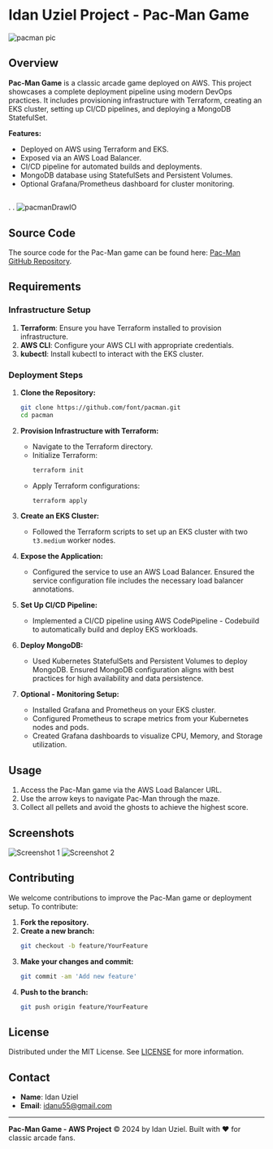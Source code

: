 # Idan Uziel Project - Pac-Man Game 

![pacman pic](https://github.com/user-attachments/assets/1c1d683b-ea36-4873-b787-e56914a5cfb3)

## Overview

**Pac-Man Game** is a classic arcade game deployed on AWS. This project showcases a complete deployment pipeline using modern DevOps practices. It includes provisioning infrastructure with Terraform, creating an EKS cluster, setting up CI/CD pipelines, and deploying a MongoDB StatefulSet.

**Features:**
- Deployed on AWS using Terraform and EKS.
- Exposed via an AWS Load Balancer.
- CI/CD pipeline for automated builds and deployments.
- MongoDB database using StatefulSets and Persistent Volumes.
- Optional Grafana/Prometheus dashboard for cluster monitoring.
  
## 
.
.
  ![pacmanDrawIO](https://github.com/user-attachments/assets/46a6765b-95fb-411e-9e80-4cb7b46328be)


 

## Source Code

The source code for the Pac-Man game can be found here: [Pac-Man GitHub Repository](https://github.com/font/pacman).

## Requirements

### Infrastructure Setup

1. **Terraform**: Ensure you have Terraform installed to provision infrastructure.
2. **AWS CLI**: Configure your AWS CLI with appropriate credentials.
3. **kubectl**: Install kubectl to interact with the EKS cluster.

### Deployment Steps

1. **Clone the Repository:**
    ```bash
    git clone https://github.com/font/pacman.git
    cd pacman
    ```

2. **Provision Infrastructure with Terraform:**
    - Navigate to the Terraform directory.
    - Initialize Terraform:
      ```bash
      terraform init
      ```
    - Apply Terraform configurations:
      ```bash
      terraform apply
      ```

3. **Create an EKS Cluster:**
    - Followed the Terraform scripts to set up an EKS cluster with two `t3.medium` worker nodes.

4. **Expose the Application:**
    - Configured the service to use an AWS Load Balancer. Ensured the service configuration file includes the necessary load balancer annotations.

5. **Set Up CI/CD Pipeline:**
    - Implemented a CI/CD pipeline using AWS CodePipeline - Codebuild to automatically build and deploy EKS workloads.

6. **Deploy MongoDB:**
    - Used Kubernetes StatefulSets and Persistent Volumes to deploy MongoDB. Ensured MongoDB configuration aligns with best practices for high availability and data persistence.

7. **Optional - Monitoring Setup:**
    - Installed Grafana and Prometheus on your EKS cluster.
    - Configured Prometheus to scrape metrics from your Kubernetes nodes and pods.
    - Created Grafana dashboards to visualize CPU, Memory, and Storage utilization.

## Usage

1. Access the Pac-Man game via the AWS Load Balancer URL.
2. Use the arrow keys to navigate Pac-Man through the maze.
3. Collect all pellets and avoid the ghosts to achieve the highest score.

## Screenshots

![Screenshot 1](https://via.placeholder.com/600x400?text=Screenshot+1)
![Screenshot 2](https://via.placeholder.com/600x400?text=Screenshot+2)

## Contributing

We welcome contributions to improve the Pac-Man game or deployment setup. To contribute:

1. **Fork the repository.**
2. **Create a new branch:**
    ```bash
    git checkout -b feature/YourFeature
    ```
3. **Make your changes and commit:**
    ```bash
    git commit -am 'Add new feature'
    ```
4. **Push to the branch:**
    ```bash
    git push origin feature/YourFeature
    ```

## License

Distributed under the MIT License. See [LICENSE](LICENSE) for more information.

## Contact


- **Name**: Idan Uziel
- **Email**: idanu55@gmail.com

---

**Pac-Man Game - AWS Project** © 2024 by Idan Uziel. Built with ❤️ for classic arcade fans.
